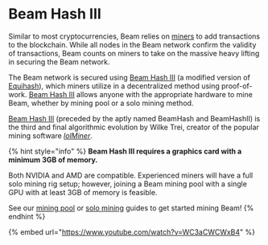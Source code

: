 # Beam Hash III

Similar to most cryptocurrencies, Beam relies on [miners](https://beam.mw/beampedia-item/mining) to add transactions to the blockchain. While all nodes in the Beam network confirm the validity of transactions, Beam counts on miners to take on the massive heavy lifting in securing the Beam network.‌

The Beam network is secured using [Beam Hash III](https://docs.beam.mw/beamHash\_III\_spec.pdf) (a modified version of [Equihash](https://beam.mw/beampedia-item/equihash)), which miners utilize in a decentralized method using proof-of-work. [Beam Hash III](https://docs.beam.mw/beamHash\_III\_spec.pdf) allows anyone with the appropriate hardware to mine Beam, whether by mining pool or a solo mining method.&#x20;

[Beam Hash III](https://docs.beam.mw/beamHash\_III\_spec.pdf) (preceded by the aptly named BeamHash and BeamHashII) is the third and final algorithmic evolution by Wilke Trei, creator of the popular mining software [_lolMiner_](https://github.com/Lolliedieb/lolMiner-releases).

{% hint style="info" %}
**Beam Hash III requires a graphics card with a minimum 3GB of memory.**&#x20;

Both NVIDIA and AMD are compatible. Experienced miners will have a full solo mining rig setup; however, joining a Beam mining pool with a single GPU with at least 3GB of memory is feasible.

See our [mining pool](pool-mining-beam.md) or [solo mining](solo-mining-beam.md) guides to get started mining Beam!
{% endhint %}

{% embed url="https://www.youtube.com/watch?v=WC3aCWCWxB4" %}
